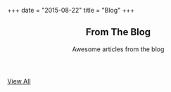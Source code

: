 +++
date = "2015-08-22"
title = "Blog"
+++

<!-- CSS-->
<style type="text/css">
    @charset "UTF-8";
    .blog .blog-post {
    margin-bottom: 40px;
    }
    .blog .blog-post header {
    position: relative;
    }
    .blog .blog-post header .date {
    background-color: #fdfdfd;
    position: absolute;
    padding: 10px;
    text-align: center;
    font-weight: 500;
    z-index: 9;
    color: #2c2c2c;
    }
    .blog .blog-post .blog-content {
    padding: 15px 28px;
    border: 1px solid #f5f5f5;
    }
    .blog .blog-post .blog-content h4 {
    margin: 20px 0;
    letter-spacing: 1px;
    }
    .blog .blog-post .blog-content h4 a {
    color: #333;
    }
    .blog .blog-post .blog-content .post-meta {
    text-transform: uppercase;
    margin-bottom: 18px;
    padding-bottom: 10px;
    font-size: 12px;
    border-bottom: 1px solid #F5F5F5;
    }
    .blog .blog-post .blog-content .post-meta span {
    color: #CCC;
    }
    .blog .blog-post .blog-content .post-meta span:first-child a {
    color: #848484;
    }
    .blog .blog-post .blog-content .post-meta span a {
    color: #CCC;
    border-bottom: 1px rgba(0, 0, 0, 0);
    }
    .blog .blog-post .blog-content .post-meta span a:hover {
    text-decoration: none;
    border-bottom-style: solid;
    border-color: inherit;
    }
    .blog .blog-post .blog-content .post-meta span {
    padding-right: 10px;
    border-right: 1px solid #CCC;
    margin-right: 10px;
    }
    .blog .blog-post .blog-content .post-meta span:last-child {
    margin-right: 0;
    border-right: 0;
    padding-right: 0;
    }
    .blog .blog-post .blog-content p {
    color: #67666a;
    line-height: 22px;
    }
    .blog .blog-post footer {
    border: 1px solid #DDD;
    padding: 0px 15px;
    }
    .blog .blog-post footer .comment-count {
    color: #000;
    position: relative;
    padding-left: 25px;
    }
    .blog .blog-post footer .comment-count:hover,
    .blog .blog-post footer .comment-count:focus {
    color: #000;
    }
    .blog .blog-post footer .read-more {
    color: #000;
    position: relative;
    padding-left: 25px;
    padding-right: 0;
    text-transform: uppercase;
    }
    .blog .blog-post footer .read-more:hover,
    .blog .blog-post footer .read-more:focus {
    color: #000;
    }

    @media (min-width: 768px) {
    .blog .blog-post header .image-slider-carousel .carousel-control.left {
        top: 200px;
        bottom: 5px;
        left: 220px;
    }
    .blog .blog-post header .image-slider-carousel .carousel-control.right {
        top: 200px;
    }
    }
    @media (min-width: 992px) {
    .blog .blog-post header .image-slider-carousel .carousel-control.left {
        top: 210px;
        bottom: 5px;
        left: 235px;
    }
    .blog .blog-post header .image-slider-carousel .carousel-control.right {
        top: 210px;
        right: 10px;
        bottom: 5px;
    }
    }
    .blog-standard .blog-post {
    margin-bottom: 80px;
    }
    .blog-standard .blog-post:last-child {
    margin-bottom: 0;
    }
    .blog-standard .blog-post .featured-image {
    margin-bottom: 30px;
    }
    .blog-standard .blog-post .post-title {
    margin-bottom: 15px;
    }
    .blog-standard .blog-post .post-title > a {
    color: #5c5c5c;
    }
    .blog-standard .blog-post .post-title > a:hover {
    color: #000000;
    text-decoration: none;
    }
    .blog-standard .blog-post .post-meta {
    color: silver;
    letter-spacing: 1px;
    text-transform: uppercase;
    font-size: 11px;
    margin-bottom: 30px;
    }
    .blog-standard .blog-post .post-meta a {
    color: #656565;
    }
    .blog-standard .blog-post .post-meta span {
    margin: 0 6px;
    }
    .blog-standard .blog-post .read-more {
    margin-top: 25px;
    }
    .blog-standard .blog-post .read-more a {
    text-transform: uppercase;
    color: black;
    transition: all 0.2s;
    }
    .blog-standard .blog-post .read-more a:hover {
    color: silver;
    text-decoration: none;
    }

    /*overriding bootstrap's default pagination */
    .pagination-lg > li:last-child > a, .pagination-lg > li:last-child > span {
    border-top-right-radius: 2px;
    border-bottom-right-radius: 2px;
    }

    .pagination-lg > li:first-child > a, .pagination-lg > li:first-child > span {
    border-top-left-radius: 2px;
    border-bottom-left-radius: 2px;
    }

    .pagination > li {
    display: inline-block;
    margin-right: 8px;
    }

    .pagination > .active > a, .pagination > .active > span, .pagination > .active > a:hover, .pagination > .active > span:hover, .pagination > .active > a:focus, .pagination > .active > span:focus {
    background-color: black;
    border-color: black;
    }

    .pagination > li > a, .pagination > li > span {
    color: #909090;
    }

    .sidebar {
    padding: 0 0 0 30px;
    }
    .sidebar .widget {
    margin-bottom: 60px;
    }
    .sidebar .widget.popular-posts .widget-content ul {
    padding: 15px 0 0 0;
    list-style: none;
    color: #b0b0b0;
    }
    .sidebar .widget.popular-posts .widget-content ul li {
    margin-bottom: 30px;
    }
    .sidebar .widget.popular-posts .widget-content ul .thumb {
    margin-right: 10px;
    margin-top: -10px;
    }
    .sidebar .widget.popular-posts .widget-content ul .title {
    color: gray;
    }
    .sidebar .widget.popular-tags a {
    margin-bottom: 6px;
    }
    .sidebar .widget.categories ul {
    list-style: none;
    padding: 0;
    }
    .sidebar .widget.categories ul li {
    line-height: 3em;
    }
    .sidebar .widget.categories ul li:before {
    content: "";
    font: normal normal normal 14px/1 FontAwesome;
    margin-right: 15px;
    }
    .sidebar .widget.categories ul li a {
    color: black;
    }
    .sidebar .widget.categories ul li a:hover {
    color: gray;
    }

    .left-sidebar .sidebar {
    padding: 0 30px 0 0;
    }

    .blog-grid .blog-element {
    max-height: 290px;
    overflow: hidden;
    }
    .blog-grid .blog-element img {
    width: 100%;
    }
</style>

<!-- Blog-->
<section class="section blog" id="blog">
    <div class="container">
        <!---->
        <header class="section-heading">
        <h2>From The Blog</h2><span>Awesome articles from the blog</span>
        </header>
        <!---->
        <div class="section-content" id="blogContent">
        <div class="row" id="jsonContent"></div>
        </div>
        <!-- /#blogContent-->
        <div class="text-center"><a class="btn btn-dark" id="loadBlogPosts" href="//medium.com/@zainimran">View All<span class="fa fa-angle-double-right"></span></a></div>
    </div>
    <!-- /.container-->
</section>
<!-- Blog-->

<script src="https://code.jquery.com/jquery-2.2.4.min.js"></script>
<script src="https://cdn.rawgit.com/phstc/jquery-dateFormat/master/dist/jquery-dateFormat.min.js"></script>
<script type="text/javascript">
    $(function () {
        var $content = $('#jsonContent');
        var data = {
            rss_url: 'https://medium.com/feed/@zainimran/'
        };
        $.get('https://api.rss2json.com/v1/api.json', data, function (response) {
            if (response.status == 'ok') {
                var output = '';
                $.each(response.items, function (k, item) {
                    var postCategories = response.items[k].categories
                    if(postCategories.length !== 0 ) {
                    var visibleSm;
                    if(k < 100){
                        visibleSm = '';
                    } else {
                        visibleSm = ' visible-sm';
                    }
                    output += '<div class="col-sm-6 col-md-4' + visibleSm + '">';
                    output += '<div class="blog-post"><header>';
                    output += '<h4 class="date">' + $.format.date(item.pubDate, "dd<br>MMM") + "</h4>";
                    var tagIndex = item.description.indexOf('<img'); // Find where the img tag starts
                    var srcIndex = item.description.substring(tagIndex).indexOf('src=') + tagIndex; // Find where the src attribute starts
                    var srcStart = srcIndex + 5; // Find where the actual image URL starts; 5 for the length of 'src="'
                    var srcEnd = item.description.substring(srcStart).indexOf('"') + srcStart; // Find where the URL ends
                    var src = item.description.substring(srcStart, srcEnd); // Extract just the URL
                    output += '<div class="blog-element"><img class="img-responsive" src="' + src + '" width="360px" height="240px"></div></header>';
                    output += '<div class="blog-content"><h4><a href="'+ item.link + '">' + item.title + '</a></h4>';
                    output += '<div class="post-meta"><span>By ' + item.author + '</span></div>';
                    var yourString = item.description.replace(/<img[^>]*>/g,"");
                    var maxLength = 120 // maximum number of characters to extract
                    //trim the string to the maximum length
                    var trimmedString = yourString.substr(0, maxLength);
                    //re-trim if we are in the middle of a word
                    trimmedString = trimmedString.substr(0, Math.min(trimmedString.length, trimmedString.lastIndexOf(" ")))
                    output += '<p>' + trimmedString + '...</p>';
                    output += '</div></div></div>';
                    return k < 100;
                    }
                });
                $content.html(output);
            }
        });
    });
</script>